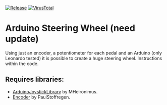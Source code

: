 [![Release](https://img.shields.io/github/v/tag/KaioHSG/arduino-steering-wheel)](https://github.com/KaioHSG/arduino-steering-wheel/tags)
[![VirusTotal](https://img.shields.io/badge/virustotal-status-navy)](https://www.virustotal.com/gui/file/16e5a82e963f56452a3a46c4909a6189416f3bebc4067a6cf2c50f9013a4ea55)

# Arduino Steering Wheel (need update)

Using just an encoder, a potentiometer for each pedal and an Arduino (only Leonardo tested) it is possible to create a huge steering wheel. Instructions within the code.

## Requires libraries:

* [ArduinoJoystickLibrary](https://github.com/MHeironimus/ArduinoJoystickLibrary) by MHeironimus.
* [Encoder](https://github.com/PaulStoffregen/Encoder) by PaulStoffregen.
